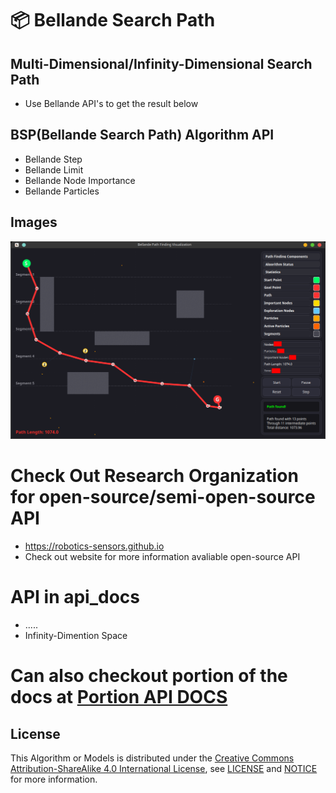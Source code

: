 # 📦 Bellande Search Path
## Multi-Dimensional/Infinity-Dimensional Search Path
- Use Bellande API's to get the result below

## BSP(Bellande Search Path) Algorithm API
- Bellande Step
- Bellande Limit
- Bellande Node Importance
- Bellande Particles

## Images
![Bellande Search Path](./bellande_path_finding.png)

# Check Out Research Organization for open-source/semi-open-source API
- https://robotics-sensors.github.io
- Check out website for more information avaliable open-source API 

# API in api_docs
- .....
- Infinity-Dimention Space

# Can also checkout portion of the docs at [Portion API DOCS](https://github.com/Robotics-Sensors/bellande_search/blob/main/api_docs.md)

## License
This Algorithm or Models is distributed under the [Creative Commons Attribution-ShareAlike 4.0 International License](http://creativecommons.org/licenses/by-sa/4.0/), see [LICENSE](https://github.com/RonaldsonBellande/bellande_search_path/blob/main/LICENSE) and [NOTICE](https://github.com/RonaldsonBellande/bellande_search_path/blob/main/LICENSE) for more information.

